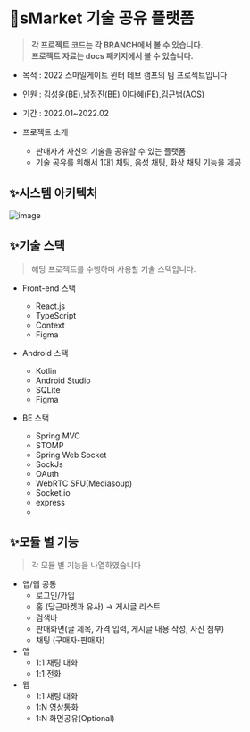 # 🚀sMarket 기술 공유 플랫폼

> **각 프로젝트 코드는 각 BRANCH에서 볼 수 있습니다.<br>
프로젝트 자료는 docs 패키지에서 볼 수 있습니다.**

* 목적 : 2022 스마일게이트 윈터 데브 캠프의 팀 프로젝트입니다
* 인원 : 김성윤(BE),남정진(BE),이다혜(FE),김근범(AOS)
* 기간 : 2022.01~2022.02

* 프로젝트 소개
  - 판매자가 자신의 기술을 공유할 수 있는 플랫폼
  - 기술 공유를 위해서 1대1 채팅, 음성 채팅, 화상 채팅 기능을 제공

## ✨시스템 아키텍처
![image](https://user-images.githubusercontent.com/90383376/221118705-042391fc-9e2e-40a5-95e2-da6ecbc0a568.png)

## ✨기술 스택
> 해당 프로젝트를 수행하며 사용할 기술 스택입니다.
- Front-end 스택
  - React.js
  - TypeScript
  - Context
  - Figma

- Android 스택
  - Kotlin
  - Android Studio
  - SQLite
  - Figma

- BE 스택
  - Spring MVC
  - STOMP
  - Spring Web Socket
  - SockJs
  - OAuth
  - WebRTC SFU(Mediasoup)
  - Socket.io
  - express
  -
## ✨모듈 별 기능
> 각 모듈 별 기능을 나열하였습니다
* 앱/웹 공통
   - 로그인/가입
   - 홈 (당근마켓과 유사) → 게시글 리스트
   - 검색바
   - 판매화면(글 제목, 가격 입력, 게시글 내용 작성, 사진 첨부)
   - 채팅 (구매자-판매자)
* 앱
    - 1:1 채팅 대화
    - 1:1 전화
* 웹
    - 1:1 채팅 대화
    - 1:N 영상통화
    - 1:N 화면공유(Optional)



